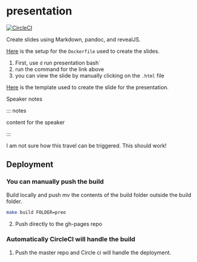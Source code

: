 # presentation

[![CircleCI](https://dl.circleci.com/status-badge/img/gh/kirubeltadesse/presentation/tree/master.svg?style=svg)](https://dl.circleci.com/status-badge/redirect/gh/kirubeltadesse/presentation/tree/master)

Create slides using Markdown, pandoc, and revealJS.

[Here](https://github.com/jgm/pandoc/wiki/Using-pandoc-to-produce-reveal.js-slides) is the setup for the `Dockerfile` used to create the slides.

1. First, use `d` run presentation bash`
2. run the command for the link above
3. you can view the slide by manually clicking on the `.html` file

[Here](https://gist.github.com/jonashackt/85f9df62986db4e70396e3c494e26b76) is the template used to create the slide for the presentation.

Speaker notes

::: notes

content for the speaker

:::

I am not sure how this travel can be triggered. This should work!

## Deployment

### You can manually push the build

Build locally and push mv the contents of the build folder outside the build folder.

```bash
make build FOLDER=preo
```

2. Push directly to the gh-pages repo

### Automatically CircleCI will handle the build

1. Push the master repo and Circle ci will handle the deployment.